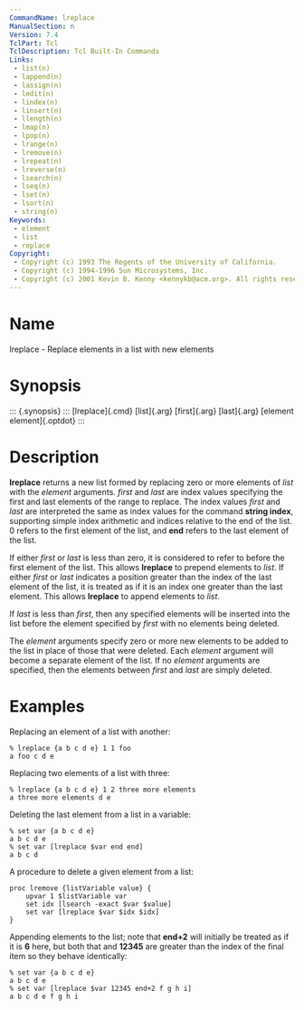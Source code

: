 ```yaml
---
CommandName: lreplace
ManualSection: n
Version: 7.4
TclPart: Tcl
TclDescription: Tcl Built-In Commands
Links:
 - list(n)
 - lappend(n)
 - lassign(n)
 - ledit(n)
 - lindex(n)
 - linsert(n)
 - llength(n)
 - lmap(n)
 - lpop(n)
 - lrange(n)
 - lremove(n)
 - lrepeat(n)
 - lreverse(n)
 - lsearch(n)
 - lseq(n)
 - lset(n)
 - lsort(n)
 - string(n)
Keywords:
 - element
 - list
 - replace
Copyright:
 - Copyright (c) 1993 The Regents of the University of California.
 - Copyright (c) 1994-1996 Sun Microsystems, Inc.
 - Copyright (c) 2001 Kevin B. Kenny <kennykb@acm.org>. All rights reserved.
---
```


# Name

lreplace - Replace elements in a list with new elements

# Synopsis

::: {.synopsis} :::
[lreplace]{.cmd} [list]{.arg} [first]{.arg} [last]{.arg} [element element]{.optdot}
:::

# Description

**lreplace** returns a new list formed by replacing zero or more elements of *list* with the *element* arguments. *first* and *last* are index values specifying the first and last elements of the range to replace. The index values *first* and *last* are interpreted the same as index values for the command **string index**, supporting simple index arithmetic and indices relative to the end of the list. 0 refers to the first element of the list, and **end** refers to the last element of the list.

If either *first* or *last* is less than zero, it is considered to refer to before the first element of the list. This allows **lreplace** to prepend elements to *list*. If either *first* or *last* indicates a position greater than the index of the last element of the list, it is treated as if it is an index one greater than the last element. This allows **lreplace** to append elements to *list*.

If *last* is less than *first*, then any specified elements will be inserted into the list before the element specified by *first* with no elements being deleted.

The *element* arguments specify zero or more new elements to be added to the list in place of those that were deleted. Each *element* argument will become a separate element of the list.  If no *element* arguments are specified, then the elements between *first* and *last* are simply deleted.

# Examples

Replacing an element of a list with another:

```
% lreplace {a b c d e} 1 1 foo
a foo c d e
```

Replacing two elements of a list with three:

```
% lreplace {a b c d e} 1 2 three more elements
a three more elements d e
```

Deleting the last element from a list in a variable:

```
% set var {a b c d e}
a b c d e
% set var [lreplace $var end end]
a b c d
```

A procedure to delete a given element from a list:

```
proc lremove {listVariable value} {
    upvar 1 $listVariable var
    set idx [lsearch -exact $var $value]
    set var [lreplace $var $idx $idx]
}
```

Appending elements to the list; note that **end+2** will initially be treated as if it is **6** here, but both that and **12345** are greater than the index of the final item so they behave identically:

```
% set var {a b c d e}
a b c d e
% set var [lreplace $var 12345 end+2 f g h i]
a b c d e f g h i
```

